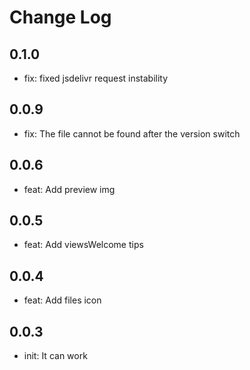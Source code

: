 # Change Log

## 0.1.0

- fix: fixed jsdelivr request instability

## 0.0.9

- fix: The file cannot be found after the version switch

## 0.0.6

- feat: Add preview img

## 0.0.5

- feat: Add viewsWelcome tips

## 0.0.4

- feat: Add files icon

## 0.0.3

- init: It can work
